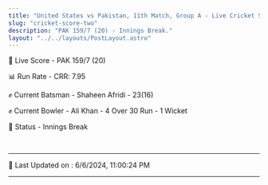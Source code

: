 ```yaml
---
title: "United States vs Pakistan, 11th Match, Group A - Live Cricket Score"
slug: "cricket-score-two"
description: "PAK 159/7 (20) - Innings Break."
layout: "../../layouts/PostLayout.astro"
---
```


🔴 Live Score - PAK 159/7 (20)  

📊 Run Rate - CRR: 7.95  

✊ Current Batsman - Shaheen Afridi - 23(16)  

✊ Current Bowler - Ali Khan - 4 Over 30 Run - 1 Wicket  

📑 Status - Innings Break

<br />

***

📝 Last Updated on : 6/6/2024, 11:00:24 PM

***

